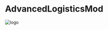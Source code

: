 # AdvancedLogisticsMod
![logo](https://raw.githubusercontent.com/Maxwelllondon92/AdvancedLogisticsMod/master/Pics/AdvLog.png)
